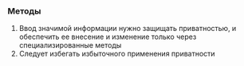 ### Методы

1. Ввод значимой информации нужно защищать приватностью, и обеспечить ее внесение и изменение только через специализированные методы
2. Следует избегать избыточного применения приватности

